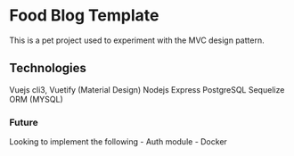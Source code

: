 # Food Blog Template
This is a pet project used to experiment with the MVC design pattern.

## Technologies

Vuejs cli3, 
Vuetify (Material Design)
Nodejs
Express
PostgreSQL 
Sequelize ORM (MYSQL)


### Future

Looking to implement the following
    - Auth module
    - Docker
    